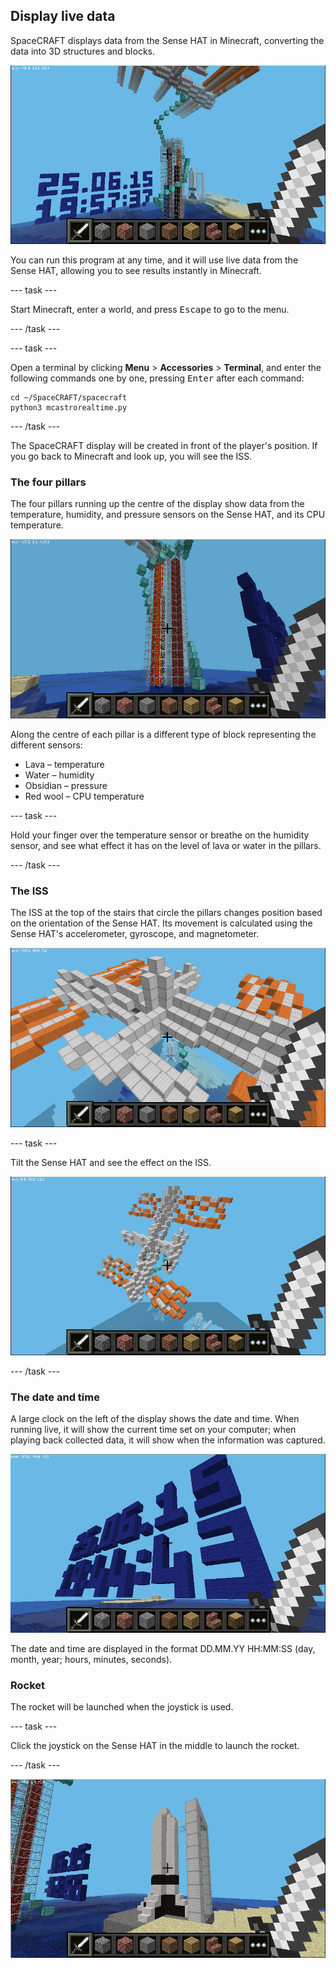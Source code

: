 ## Display live data

SpaceCRAFT displays data from the Sense HAT in Minecraft, converting the data into 3D structures and blocks.

![SpaceCRAFT Display](images/spacecraft3.png)

You can run this program at any time, and it will use live data from the Sense HAT, allowing you to see results instantly in Minecraft.

--- task ---

Start Minecraft, enter a world, and press <kbd>Escape</kbd> to go to the menu.

--- /task ---

--- task ---

Open a terminal by clicking **Menu** > **Accessories** > **Terminal**, and enter the following commands one by one, pressing <kbd>Enter</kbd> after each command:

```
cd ~/SpaceCRAFT/spacecraft
python3 mcastrorealtime.py
```

--- /task ---

The SpaceCRAFT display will be created in front of the player's position. If you go back to Minecraft and look up, you will see the ISS.

### The four pillars

The four pillars running up the centre of the display show data from the temperature, humidity, and pressure sensors on the Sense HAT, and its CPU temperature.

![SpaceCRAFT Display Pillars](images/spacecraft5.png)

Along the centre of each pillar is a different type of block representing the different sensors:

* Lava – temperature
* Water – humidity
* Obsidian – pressure
* Red wool – CPU temperature 

--- task ---

Hold your finger over the temperature sensor or breathe on the humidity sensor, and see what effect it has on the level of lava or water in the pillars.

--- /task ---

### The ISS

The ISS at the top of the stairs that circle the pillars changes position based on the orientation of the Sense HAT. Its movement is calculated using the Sense HAT's accelerometer, gyroscope, and magnetometer.

![SpaceCRAFT Display ISS](images/spacecraft7.png)

--- task ---

Tilt the Sense HAT and see the effect on the ISS.

![SpaceCRAFT Display ISS](images/spacecraft8.png)

--- /task ---


### The date and time
A large clock on the left of the display shows the date and time. When running live, it will show the current time set on your computer; when playing back collected data, it will show when the information was captured.

![SpaceCRAFT Display Date and Time](images/spacecraft10.png)

The date and time are displayed in the format DD.MM.YY HH:MM:SS (day, month, year; hours, minutes, seconds).

### Rocket

The rocket will be launched when the joystick is used.

--- task ---

Click the joystick on the Sense HAT in the middle to launch the rocket.
 
--- /task ---

![SpaceCRAFT Rocket](images/spacecraft4.png)
